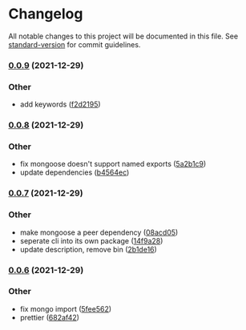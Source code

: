 # Changelog

All notable changes to this project will be documented in this file. See [standard-version](https://github.com/conventional-changelog/standard-version) for commit guidelines.

### [0.0.9](https://github.com/QGIsK/steamResolver/compare/v0.0.8...v0.0.9) (2021-12-29)


### Other

* add keywords ([f2d2195](https://github.com/QGIsK/steamResolver/commits/f2d2195e0113e66b2ef8063d77b9850dfbbb8efd))

### [0.0.8](https://github.com/QGIsK/steamResolver/compare/v0.0.7...v0.0.8) (2021-12-29)


### Other

* fix mongoose doesn't support named exports ([5a2b1c9](https://github.com/QGIsK/steamResolver/commits/5a2b1c911392bb5fde2f176ff701845ae5382d86))
* update dependencies ([b4564ec](https://github.com/QGIsK/steamResolver/commits/b4564ecee8c7a82b9b094a95401bd14727171ed0))

### [0.0.7](https://github.com/QGIsK/steamResolver/compare/v0.0.6...v0.0.7) (2021-12-29)


### Other

* make mongoose a peer dependency ([08acd05](https://github.com/QGIsK/steamResolver/commits/08acd05fa138dd5a83e11d4a00adde113d4a7148))
* seperate cli into its own package ([14f9a28](https://github.com/QGIsK/steamResolver/commits/14f9a28b9615731237eb9a5ae0f2483d34802745))
* update description, remove bin ([2b1de16](https://github.com/QGIsK/steamResolver/commits/2b1de16c4f027c179f3f75baf05e00de5b1932b3))

### [0.0.6](https://github.com/QGIsK/steamResolver/compare/v0.0.5...v0.0.6) (2021-12-29)


### Other

* fix mongo import ([5fee562](https://github.com/QGIsK/steamResolver/commits/5fee562bea72edf90560cbfaa513cd8f2d7cc8a2))
* prettier ([682af42](https://github.com/QGIsK/steamResolver/commits/682af428470b657b02d05bb77e50acd2cc07c6dd))
